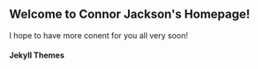 ## Welcome to Connor Jackson's Homepage!

I hope to have more conent for you all very soon!



#### Jekyll Themes



